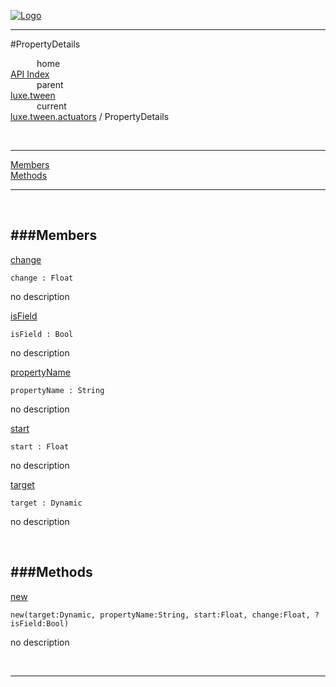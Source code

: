 
[![Logo](../../../../images/logo.png)](../../../../index.html)

---

#PropertyDetails


&emsp;&emsp;&emsp;home   
[API Index](../../../../api/index.html#luxe.tween)   
&emsp;&emsp;&emsp;parent    
[luxe.tween](../)     
&emsp;&emsp;&emsp;current    
[luxe.tween.actuators](./) / PropertyDetails

<br/>

---


[Members](#Members)   
[Methods](#Methods)   


---

&nbsp;   

<a class="lift" name="Members" ></a>
###Members   
---
<a class="lift" name="change" href="#change">change</a>



`change : Float`

<span class="small_desc_flat"> no description </span>   

<a class="lift" name="isField" href="#isField">isField</a>



`isField : Bool`

<span class="small_desc_flat"> no description </span>   

<a class="lift" name="propertyName" href="#propertyName">propertyName</a>



`propertyName : String`

<span class="small_desc_flat"> no description </span>   

<a class="lift" name="start" href="#start">start</a>



`start : Float`

<span class="small_desc_flat"> no description </span>   

<a class="lift" name="target" href="#target">target</a>



`target : Dynamic`

<span class="small_desc_flat"> no description </span>   

&nbsp;   

<a class="lift" name="Methods" ></a>
###Methods   
---
<a class="lift" name="new" href="#new">new</a>



`new(target:Dynamic, propertyName:String, start:Float, change:Float, ?isField:Bool) `

<span class="small_desc_flat"> no description </span>   



&nbsp;
&nbsp;
&nbsp;

---  


&nbsp;   
&nbsp;   